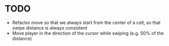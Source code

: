 # TODO

- Refactor move so that we always start from the center of a cell, so that swipe distance is always consistent
- Move player in the direction of the cursor while swiping (e.g. 50% of the distance)
